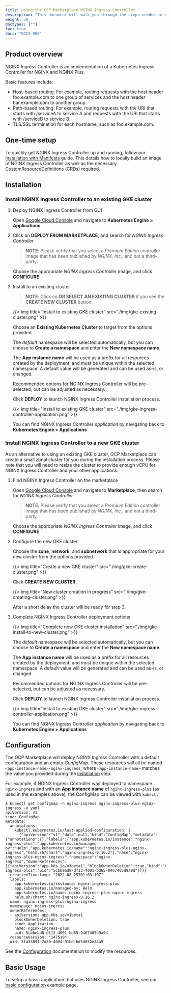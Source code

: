```yaml
---
title: Using the GCP Marketplace NGINX Ingress Controller
description: "This document will walk you through the steps needed to deploy F5 NGINX Ingress Controller through the GCP Marketplace."
weight: 30
doctypes: [""]
toc: true
docs: "DOCS-000"
---
```


## Product overview

NGINX Ingress Controller is an implementation of a Kubernetes Ingress Controller for NGINX and NGINX Plus.

Basic features include:

- Host-based routing. For example, routing requests with the host header foo.example.com to one group of services and the host header bar.example.com to another group.
- Path-based routing. For example, routing requests with the URI that starts with /serviceA to service A and requests with the URI that starts with /serviceB to service B.
- TLS/SSL termination for each hostname, such as foo.example.com.

## One-time setup

To quickly get NGINX Ingress Controller up and running, follow our [Installation with Manifests](https://docs.nginx.com/nginx-ingress-controller/installation/installation-with-manifests/) guide.
This details how to locally build an image of NGINX Ingress Controller as well as the necessary CustomResourceDefinitions (CRDs) required.

## Installation

### Install NGINX Ingress Controller to an existing GKE cluster

1. Deploy NGINX Ingress Controller from GUI

   Open [Google Cloud Console](https://console.cloud.google.com/) and navigate to **Kubernetes Engine > Applications**

2. Click on **DEPLOY FROM MARKETPLACE**, and search for *NGINX Ingress Controller*

   <!-- TODO Add an image of KIC options in marketplace once listing are approved -->
   > **NOTE**: Please verify that you select a *Premium Edition* controller image that has been published by *NGINX, Inc.*, and not a third-party.

   Choose the appropriate *NGINX Ingress Controller* image, and click **CONFIGURE**

3. Install to an existing cluster

   > **NOTE**: Click on **OR SELECT AN EXISTING CLUSTER** if you see the **CREATE NEW CLUSTER** button.

   {{< img title="Install to existing GKE cluster" src="./img/gke-existing-cluster.png" >}}

   Choose an **Existing Kubernetes Cluster** to target from the options provided.

   The *default* namespace will be selected automatically, but you can choose to **Create a namespace** and enter the **New namespace name**.

   The **App instance name** will be used as a prefix for all resources created by the deployment, and must be unique within the selected namespace. A default value will be generated and can be used as-is, or changed.

   Recommended options for NGINX Ingress Controller will be pre-selected, but can be adjusted as necessary.

   Click **DEPLOY** to launch NGINX Ingress Controller installation process.

   {{< img title="Install to existing GKE cluster" src="./img/gke-ingress-controller-application.png" >}}

   You can find NGINX Ingress Controller *application* by navigating back to **Kubernetes Engine > Applications**

### Install NGINX Ingress Controller to a new GKE cluster

As an alternative to using an existing GKE cluster, GCP Marketplace can create a small zonal cluster for you during the installation process. Please note that you will need to resize the cluster to provide enough vCPU for NGINX Ingress Controller and your other applications.

1. Find NGINX Ingress Controller on the marketplace

   Open [Google Cloud Console](https://console.cloud.google.com/) and navigate to **Marketplace**, then search for *NGINX Ingress Controller*

   <!-- TODO Add an image of KIC options in marketplace once listing are approved -->
   > **NOTE**: Please verify that you select a *Premium Edition* controller image that has been published by *NGINX, Inc.*, and not a third-party.

   Choose the appropriate *NGINX Ingress Controller* image, and click **CONFIGURE**

2. Configure the new GKE cluster

   Choose the **zone**, **network**, and **subnetwork** that is appropriate for your new cluster from the options provided.

   {{< img title="Create a new GKE cluster" src="./img/gke-create-cluster.png" >}}

   Click **CREATE NEW CLUSTER**.

   {{< img title="New cluster creation in progress" src="./img/gke-creating-cluster.png" >}}

   After a short delay the cluster will be ready for step 3.

3. Complete NGINX Ingress Controller deployment options

   {{< img title="Complete new GKE cluster installation" src="./img/gke-install-to-new-cluster.png" >}}

   The *default* namespace will be selected automatically, but you can choose to **Create a namespace** and enter the **New namespace name**.

   The **App instance name** will be used as a prefix for all resources created by the deployment, and must be unique within the selected namespace. A default value will be generated and can be used as-is, or changed.

   Recommended options for NGINX Ingress Controller will be pre-selected, but can be adjusted as necessary.

   Click **DEPLOY** to launch NGINX Ingress Controller installation process.

   {{< img title="Install to existing GKE cluster" src="./img/gke-ingress-controller-application.png" >}}

   You can find NGINX Ingress Controller *application* by navigating back to **Kubernetes Engine > Applications**

## Configuration

The GCP Marketplace will deploy NGINX Ingress Controller with a default configuration and an empty *ConfigMap*. These resources will all be named `<app-instance-name>-nginx-ingress`, where `<app-instance-name>` matches the value you provided during the [installation](#installation) step.

For example, if NGINX Ingress Controller was deployed to namespace `nginx-ingress` and with an **App instance name** of `nginx-ingress-plus` (as used in the examples above), the ConfigMap can be viewed with `kubectl`:

```
$ kubectl get configmap -n nginx-ingress nginx-ingress-plus-nginx-ingress -o yaml
apiVersion: v1
kind: ConfigMap
metadata:
  annotations:
    kubectl.kubernetes.io/last-applied-configuration: |
      {"apiVersion":"v1","data":null,"kind":"ConfigMap","metadata":{"annotations":{},"labels":{"app.kubernetes.io/instance":"nginx-ingress-plus","app.kubernetes.io/managed-by":"Helm","app.kubernetes.io/name":"nginx-ingress-plus-nginx-ingress","helm.sh/chart":"nginx-ingress-0.16.2"},"name":"nginx-ingress-plus-nginx-ingress","namespace":"nginx-ingress","ownerReferences":[{"apiVersion":"app.k8s.io/v1beta1","blockOwnerDeletion":true,"kind":"Application","name":"nginx-ingress-plus","uid":"5cbbebd8-df13-4001-bd65-9467405d9a9d"}]}}
  creationTimestamp: "2022-08-25T01:03:10Z"
  labels:
    app.kubernetes.io/instance: nginx-ingress-plus
    app.kubernetes.io/managed-by: Helm
    app.kubernetes.io/name: nginx-ingress-plus-nginx-ingress
    helm.sh/chart: nginx-ingress-0.16.2
  name: nginx-ingress-plus-nginx-ingress
  namespace: nginx-ingress
  ownerReferences:
  - apiVersion: app.k8s.io/v1beta1
    blockOwnerDeletion: true
    kind: Application
    name: nginx-ingress-plus
    uid: 5cbbebd8-df13-4001-bd65-9467405d9a9d
  resourceVersion: "147519"
  uid: 3fa33891-7a30-4004-91bd-bd5d652e34a9
```

See the [Configuration](https://docs.nginx.com/nginx-ingress-controller/configuration/) documentation to modify the resources.

## Basic Usage

To setup a basic application that uses NGINX Ingress Controller, see our [basic configuration](https://github.com/nginxinc/kubernetes-ingress/tree/main/examples/custom-resources/basic-configuration) example page.
